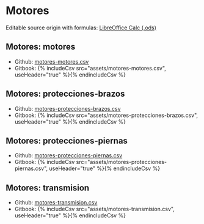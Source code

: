 # Motores
Editable source origin with formulas: [LibreOffice Calc (.ods)](assets/src/motores.ods)

## Motores: motores
- Github: [motores-motores.csv](assets/motores-motores.csv)
- Gitbook: {% includeCsv src="assets/motores-motores.csv", useHeader="true" %}{% endincludeCsv %}

## Motores: protecciones-brazos
- Github: [motores-protecciones-brazos.csv](assets/motores-protecciones-brazos.csv)
- Gitbook: {% includeCsv src="assets/motores-protecciones-brazos.csv", useHeader="true" %}{% endincludeCsv %}

## Motores: protecciones-piernas
- Github: [motores-protecciones-piernas.csv](assets/motores-protecciones-piernas.csv)
- Gitbook: {% includeCsv src="assets/motores-protecciones-piernas.csv", useHeader="true" %}{% endincludeCsv %}

## Motores: transmision
- Github: [motores-transmision.csv](assets/motores-transmision.csv)
- Gitbook: {% includeCsv src="assets/motores-transmision.csv", useHeader="true" %}{% endincludeCsv %}
